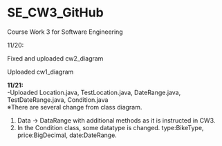# SE_CW3_GitHub
Course Work 3 for Software Engineering

11/20:

  Fixed and uploaded cw2_diagram

  Uploaded cw1_diagram

**11/21:**  
 -Uploaded Location.java, TestLocation.java, DateRange.java, TestDateRange.java, Condition.java  
※There are several change from class diagram.
  1. Data -> DataRange with additional methods as it is instructed in CW3.
  2. In the Condition class, some datatype is changed. type:BikeType, price:BigDecimal, date:DateRange.
